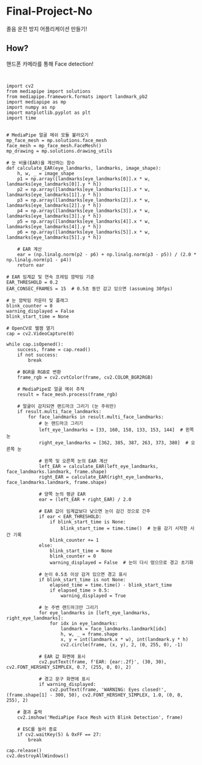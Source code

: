 # Final-Project-No
졸음 운전 방지 어플리케이션 만들기!

## How?
핸드폰 카메라를 통해 Face detection!

<pre>
<code>

import cv2
from mediapipe import solutions
from mediapipe.framework.formats import landmark_pb2
import mediapipe as mp
import numpy as np
import matplotlib.pyplot as plt
import time


# MediaPipe 얼굴 메쉬 모듈 불러오기
mp_face_mesh = mp.solutions.face_mesh
face_mesh = mp_face_mesh.FaceMesh()
mp_drawing = mp.solutions.drawing_utils

# 눈 비율(EAR)을 계산하는 함수
def calculate_EAR(eye_landmarks, landmarks, image_shape):
    h, w, _ = image_shape
    p1 = np.array([landmarks[eye_landmarks[0]].x * w, landmarks[eye_landmarks[0]].y * h])
    p2 = np.array([landmarks[eye_landmarks[1]].x * w, landmarks[eye_landmarks[1]].y * h])
    p3 = np.array([landmarks[eye_landmarks[2]].x * w, landmarks[eye_landmarks[2]].y * h])
    p4 = np.array([landmarks[eye_landmarks[3]].x * w, landmarks[eye_landmarks[3]].y * h])
    p5 = np.array([landmarks[eye_landmarks[4]].x * w, landmarks[eye_landmarks[4]].y * h])
    p6 = np.array([landmarks[eye_landmarks[5]].x * w, landmarks[eye_landmarks[5]].y * h])

    # EAR 계산
    ear = (np.linalg.norm(p2 - p6) + np.linalg.norm(p3 - p5)) / (2.0 * np.linalg.norm(p1 - p4))
    return ear

# EAR 임계값 및 연속 프레임 깜박임 기준
EAR_THRESHOLD = 0.2
EAR_CONSEC_FRAMES = 15  # 0.5초 동안 감고 있으면 (assuming 30fps)

# 눈 깜박임 카운터 및 플래그
blink_counter = 0
warning_displayed = False
blink_start_time = None

# OpenCV로 웹캠 열기
cap = cv2.VideoCapture(0)

while cap.isOpened():
    success, frame = cap.read()
    if not success:
        break

    # BGR을 RGB로 변환
    frame_rgb = cv2.cvtColor(frame, cv2.COLOR_BGR2RGB)

    # MediaPipe로 얼굴 메쉬 추적
    result = face_mesh.process(frame_rgb)

    # 얼굴이 감지되면 랜드마크 그리기 (눈 주위만)
    if result.multi_face_landmarks:
        for face_landmarks in result.multi_face_landmarks:
            # 눈 랜드마크 그리기
            left_eye_landmarks = [33, 160, 158, 133, 153, 144]  # 왼쪽 눈
            right_eye_landmarks = [362, 385, 387, 263, 373, 380]  # 오른쪽 눈

            # 왼쪽 및 오른쪽 눈의 EAR 계산
            left_EAR = calculate_EAR(left_eye_landmarks, face_landmarks.landmark, frame.shape)
            right_EAR = calculate_EAR(right_eye_landmarks, face_landmarks.landmark, frame.shape)

            # 양쪽 눈의 평균 EAR
            ear = (left_EAR + right_EAR) / 2.0

            # EAR 값이 임계값보다 낮으면 눈이 감긴 것으로 간주
            if ear < EAR_THRESHOLD:
                if blink_start_time is None:
                    blink_start_time = time.time()  # 눈을 감기 시작한 시간 기록
                blink_counter += 1
            else:
                blink_start_time = None
                blink_counter = 0
                warning_displayed = False  # 눈이 다시 떴으므로 경고 초기화

            # 눈이 0.5초 이상 감겨 있으면 경고 표시
            if blink_start_time is not None:
                elapsed_time = time.time() - blink_start_time
                if elapsed_time > 0.5:
                    warning_displayed = True

            # 눈 주변 랜드마크만 그리기
            for eye_landmarks in [left_eye_landmarks, right_eye_landmarks]:
                for idx in eye_landmarks:
                    landmark = face_landmarks.landmark[idx]
                    h, w, _ = frame.shape
                    x, y = int(landmark.x * w), int(landmark.y * h)
                    cv2.circle(frame, (x, y), 2, (0, 255, 0), -1)

            # EAR 값 화면에 표시
            cv2.putText(frame, f'EAR: {ear:.2f}', (30, 30), cv2.FONT_HERSHEY_SIMPLEX, 0.7, (255, 0, 0), 2)

            # 경고 문구 화면에 표시
            if warning_displayed:
                cv2.putText(frame, 'WARNING: Eyes closed!', (frame.shape[1] - 300, 50), cv2.FONT_HERSHEY_SIMPLEX, 1.0, (0, 0, 255), 2)

    # 결과 출력
    cv2.imshow('MediaPipe Face Mesh with Blink Detection', frame)

    # ESC를 눌러 종료
    if cv2.waitKey(5) & 0xFF == 27:
        break

cap.release()
cv2.destroyAllWindows()
  
</code>
</pre>

